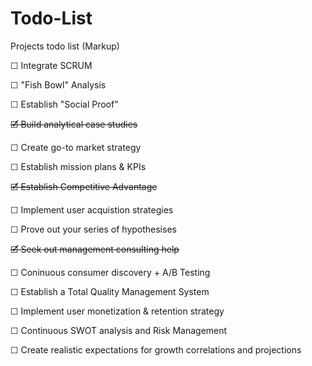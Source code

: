 # Todo-List
Projects todo list (Markup)

☐ Integrate SCRUM

☐ "Fish Bowl" Analysis

☐ Establish "Social Proof"

~~🗹 Build analytical case studies~~

☐ Create go-to market strategy

☐ Establish mission plans & KPIs

~~🗹 Establish Competitive Advantage~~

☐ Implement user acquistion strategies

☐ Prove out your series of hypothesises

~~🗹 Seek out management consulting help~~

☐ Coninuous consumer discovery + A/B Testing

☐ Establish a Total Quality Management System

☐ Implement user monetization & retention strategy

☐ Continuous SWOT analysis and Risk Management

☐ Create realistic expectations for growth correlations and projections
